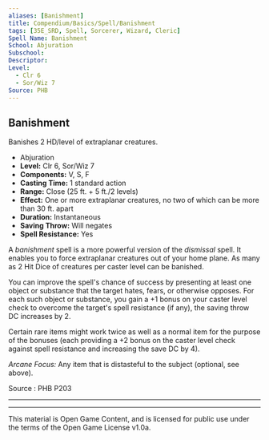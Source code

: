 ```yaml
---
aliases: [Banishment]
title: Compendium/Basics/Spell/Banishment
tags: [35E_SRD, Spell, Sorcerer, Wizard, Cleric]
Spell Name: Banishment
School: Abjuration
Subschool: 
Descriptor: 
Level:
  - Clr 6
  - Sor/Wiz 7
Source: PHB
---
```



## Banishment

Banishes 2 HD/level of extraplanar creatures.

*   Abjuration
*   **Level:** Clr 6, Sor/Wiz 7
*   **Components:** V, S, F
*   **Casting Time:** 1 standard action
*   **Range:** Close (25 ft. + 5 ft./2 levels)
*   **Effect:** One or more extraplanar creatures, no two of which can be more than 30 ft. apart
*   **Duration:** Instantaneous
*   **Saving Throw:** Will negates
*   **Spell Resistance:** Yes

<p>A <i>banishment</i> spell is a more powerful version of the <i>dismissal</i> spell. It enables you to force extraplanar creatures out of your home plane. As many as 2 Hit Dice of creatures per caster level can be banished.</p><p>You can improve the spell's chance of success by presenting at least one object or substance that the target hates, fears, or otherwise opposes. For each such object or substance, you gain a +1 bonus on your caster level check to overcome the target's spell resistance (if any), the saving throw DC increases by 2.</p><p>Certain rare items might work twice as well as a normal item for the purpose of the bonuses (each providing a +2 bonus on the caster level check against spell resistance and increasing the save DC by 4).</p><p><i>Arcane Focus:</i> Any item that is distasteful to the subject (optional, see above).</p>

Source : PHB P203

---

---

This material is Open Game Content, and is licensed for public use under
the terms of the Open Game License v1.0a.
